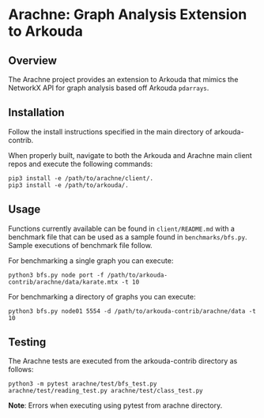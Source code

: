 # Arachne: Graph Analysis Extension to Arkouda

## Overview
The Arachne project provides an extension to Arkouda that mimics the NetworkX API for graph analysis based off Arkouda `pdarrays`.

## Installation
Follow the install instructions specified in the main directory of arkouda-contrib. 

When properly built, navigate to both the Arkouda and Arachne main client repos and execute the following commands:
```
pip3 install -e /path/to/arachne/client/.
pip3 install -e /path/to/arkouda/.
```

## Usage
Functions currently available can be found in `client/README.md` with a benchmark file that can be used as a sample found in `benchmarks/bfs.py`. Sample executions of benchmark file follow.

For benchmarking a single graph you can execute: 
```
python3 bfs.py node port -f /path/to/arkouda-contrib/arachne/data/karate.mtx -t 10
```

For benchmarking a directory of graphs you can execute: 
```
python3 bfs.py node01 5554 -d /path/to/arkouda-contrib/arachne/data -t 10
```

## Testing
The Arachne tests are executed from the arkouda-contrib directory as follows:
```
python3 -m pytest arachne/test/bfs_test.py arachne/test/reading_test.py arachne/test/class_test.py
```
**Note**: Errors when executing using pytest from arachne directory. 
